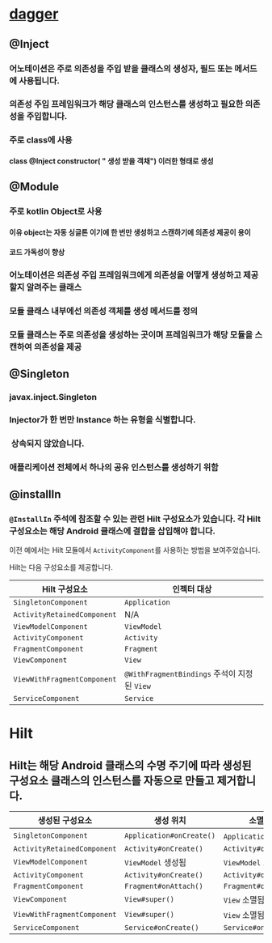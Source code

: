 # [dagger](https://developer.android.com/training/dependency-injection/hilt-android?hl=ko)

## @Inject 
### 어노테이션은 주로 의존성을 주입 받을 클래스의 생성자, 필드 또는 메서드에 사용됩니다. 

### 의존성 주입 프레임워크가 해당 클래스의 인스턴스를 생성하고 필요한 의존성을 주입합니다.

### 주로 class에 사용

#### class @Inject constructor( " 생성 받을 객채") 이러한 형태로 생성


## @Module 

### 주로 kotlin Object로 사용 
#### 이유 object는 자동 싱글톤 이기에 한 번만 생성하고 스캔하기에 의존성 제공이 용이

#### 코드 가독성이 향상 

### 어노테이션은 의존성 주입 프레임워크에게 의존성을 어떻게 생성하고 제공할지 알려주는 클래스 

### 모듈 클래스 내부에선 의존성 객체를 생성 메서드를 정의

### 모듈 클래스는 주로 의존성을 생성하는 곳이며 프레임워크가 해당 모듈을 스캔하여 의존성을 제공 

## @Singleton
### javax.inject.Singleton 
### Injector가 한 번만 Instance 하는 유형을 식별합니다.
###  상속되지 않았습니다.

### 애플리케이션 전체에서 하나의 공유 인스턴스를 생성하기 위함


## @installIn
### `@InstallIn` 주석에 참조할 수 있는 관련 Hilt 구성요소가 있습니다. 각 Hilt 구성요소는 해당 Android 클래스에 결합을 삽입해야 합니다.

이전 예에서는 Hilt 모듈에서 `ActivityComponent`를 사용하는 방법을 보여주었습니다.

Hilt는 다음 구성요소를 제공합니다.

|Hilt 구성요소|인젝터 대상|
|---|---|
|`SingletonComponent`|`Application`|
|`ActivityRetainedComponent`|N/A|
|`ViewModelComponent`|`ViewModel`|
|`ActivityComponent`|`Activity`|
|`FragmentComponent`|`Fragment`|
|`ViewComponent`|`View`|
|`ViewWithFragmentComponent`|`@WithFragmentBindings` 주석이 지정된 `View`|
|`ServiceComponent`|`Service`|

# Hilt

## Hilt는 해당 Android 클래스의 수명 주기에 따라 생성된 구성요소 클래스의 인스턴스를 자동으로 만들고 제거합니다.

|생성된 구성요소|생성 위치|소멸 위치|
|---|---|---|
|`SingletonComponent`|`Application#onCreate()`|`Application` 소멸됨|
|`ActivityRetainedComponent`|`Activity#onCreate()`|`Activity#onDestroy()`|
|`ViewModelComponent`|`ViewModel` 생성됨|`ViewModel` 소멸됨|
|`ActivityComponent`|`Activity#onCreate()`|`Activity#onDestroy()`|
|`FragmentComponent`|`Fragment#onAttach()`|`Fragment#onDestroy()`|
|`ViewComponent`|`View#super()`|`View` 소멸됨|
|`ViewWithFragmentComponent`|`View#super()`|`View` 소멸됨|
|`ServiceComponent`|`Service#onCreate()`|`Service#onDestroy()`|